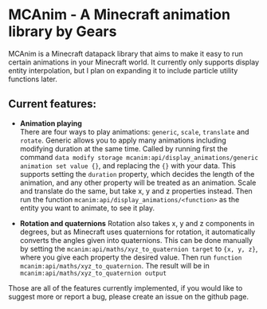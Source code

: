 # MCAnim - A Minecraft animation library by Gears

MCAnim is a Minecraft datapack library that aims to make it easy to run certain animations in your Minecraft world. It currently only supports display entity interpolation, but I plan on expanding it to include particle utility functions later.

## Current features:

- **Animation playing**\
  There are four ways to play animations: `generic`, `scale`, `translate` and `rotate`. Generic allows you to apply many animations including modifying duration at the same time. Called by running first the command `data modify storage mcanim:api/display_animations/generic animation set value {}`, and replacing the `{}` with your data. This supports setting the `duration` property, which decides the length of the animation, and any other property will be treated as an animation. Scale and translate do the same, but take x, y and z properties instead. Then run the function `mcanim:api/display_animations/<function>` as the entity you want to animate, to see it play.

- **Rotation and quaternions**
  Rotation also takes x, y and z components in degrees, but as Minecraft uses quaternions for rotation, it automatically converts the angles given into quaternions. This can be done manually by setting the `mcanim:api/maths/xyz_to_quaternion target` to `{x, y, z}`, where you give each property the desired value. Then run `function mcanim:api/maths/xyz_to_quaternion`. The result will be in `mcanim:api/maths/xyz_to_quaternion output`

Those are all of the features currently implemented, if you would like to suggest more or report a bug, please create an issue on the github page.
